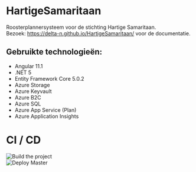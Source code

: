 # HartigeSamaritaan
Roosterplannersysteem voor de stichting Hartige Samaritaan.  
Bezoek: https://delta-n.github.io/HartigeSamaritaan/ voor de documentatie.

## Gebruikte technologieën:

- Angular 11.1  
- .NET 5  
- Entity Framework Core 5.0.2  
- Azure Storage
- Azure Keyvault  
- Azure B2C  
- Azure SQL
- Azure App Service (Plan)  
- Azure Application Insights



# CI / CD

![Build the project](https://github.com/Delta-N/HartigeSamaritaan/workflows/Build%20the%20project/badge.svg)  
![Deploy Master](https://github.com/Delta-N/HartigeSamaritaan/workflows/Deploy%20Master/badge.svg)